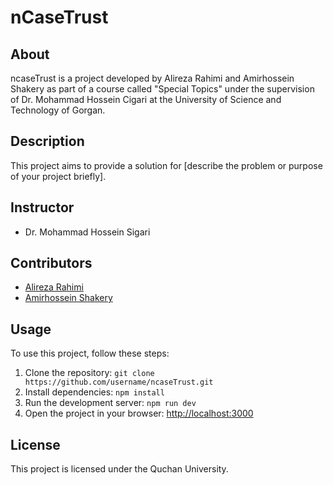 # nCaseTrust


## About

ncaseTrust is a project developed by Alireza Rahimi and Amirhossein Shakery as part of a course called "Special Topics" under the supervision of Dr. Mohammad Hossein Cigari at the University of Science and Technology of Gorgan.

## Description

This project aims to provide a solution for [describe the problem or purpose of your project briefly].


## Instructor

- Dr. Mohammad Hossein Sigari

## Contributors

- [Alireza Rahimi](https://github.com/rahimtech)
- [Amirhossein Shakery](https://github.com/amirhossein-shakeri)



## Usage

To use this project, follow these steps:

1. Clone the repository: `git clone https://github.com/username/ncaseTrust.git`
2. Install dependencies: `npm install`
3. Run the development server: `npm run dev`
4. Open the project in your browser: [http://localhost:3000](http://localhost:3000)

## License

This project is licensed under the Quchan University.

